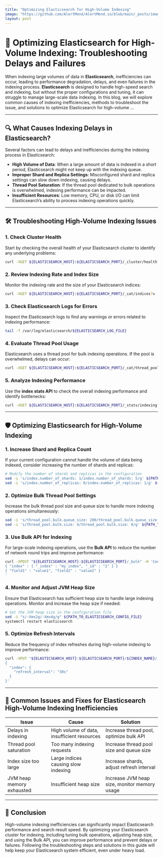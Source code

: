 ```yaml
---
title: "Optimizing Elasticsearch for High-Volume Indexing"
image: "https://github.com/AlertMend/AlertMend.io/blob/main/_posts/images/elastic_search_high-volume_indexing.png?raw=true"
layout: post
---
```


# 🚨 **Optimizing Elasticsearch for High-Volume Indexing: Troubleshooting Delays and Failures**

When indexing large volumes of data in **Elasticsearch**, inefficiencies can occur, leading to performance degradation, delays, and even failures in the indexing process. **Elasticsearch** is designed to handle high-speed search and indexing, but without the proper configurations and tuning, it can struggle to manage large-scale data indexing. In this blog, we will explore common causes of indexing inefficiencies, methods to troubleshoot the issue, and solutions to optimize Elasticsearch for high-volume ...

---

## 🔍 **What Causes Indexing Delays in Elasticsearch?**

Several factors can lead to delays and inefficiencies during the indexing process in Elasticsearch:
- **High Volume of Data**: When a large amount of data is indexed in a short period, Elasticsearch might not keep up with the indexing queue.
- **Improper Shard and Replica Settings**: Misconfigured shard and replica settings can slow down indexing, causing delays.
- **Thread Pool Saturation**: If the thread pool dedicated to bulk operations is overwhelmed, indexing performance can be impacted.
- **Insufficient Resources**: Low memory, CPU, or disk I/O can limit Elasticsearch’s ability to process indexing operations quickly.

---

## 🛠️ **Troubleshooting High-Volume Indexing Issues**

### 1. **Check Cluster Health**
Start by checking the overall health of your Elasticsearch cluster to identify any underlying problems:
```bash
curl -XGET ${ELASTICSEARCH_HOST}:${ELASTICSEARCH_PORT}/_cluster/health?pretty
```

### 2. **Review Indexing Rate and Index Size**
Monitor the indexing rate and the size of your Elasticsearch indices:
```bash
curl -XGET ${ELASTICSEARCH_HOST}:${ELASTICSEARCH_PORT}/_cat/indices?v
```

### 3. **Check Elasticsearch Logs for Errors**
Inspect the Elasticsearch logs to find any warnings or errors related to indexing performance:
```bash
tail -f /var/log/elasticsearch/${ELASTICSEARCH_LOG_FILE}
```

### 4. **Evaluate Thread Pool Usage**
Elasticsearch uses a thread pool for bulk indexing operations. If the pool is overwhelmed, delays can occur:
```bash
curl -XGET ${ELASTICSEARCH_HOST}:${ELASTICSEARCH_PORT}/_cat/thread_pool?v
```

### 5. **Analyze Indexing Performance**
Use the **index stats API** to check the overall indexing performance and identify bottlenecks:
```bash
curl -XGET ${ELASTICSEARCH_HOST}:${ELASTICSEARCH_PORT}/_stats/indexing?pretty
```

---

## 🛡️ **Optimizing Elasticsearch for High-Volume Indexing**

### 1. **Increase Shard and Replica Count**
If your current configuration cannot handle the volume of data being indexed, consider increasing the number of shards and replicas:
```bash
# Modify the number of shards and replicas in the configuration
sed -i 's/index.number_of_shards: 1/index.number_of_shards: 5/g' ${PATH_TO_ELASTICSEARCH_CONFIG_FILE}
sed -i 's/index.number_of_replicas: 0/index.number_of_replicas: 1/g' ${PATH_TO_ELASTICSEARCH_CONFIG_FILE}
```

### 2. **Optimize Bulk Thread Pool Settings**
Increase the bulk thread pool size and queue size to handle more indexing operations simultaneously:
```bash
sed -i 's/thread_pool.bulk.queue_size: 200/thread_pool.bulk.queue_size: 1000/g' ${PATH_TO_ELASTICSEARCH_CONFIG_FILE}
sed -i 's/thread_pool.bulk.size: 4/thread_pool.bulk.size: 8/g' ${PATH_TO_ELASTICSEARCH_CONFIG_FILE}
```

### 3. **Use Bulk API for Indexing**
For large-scale indexing operations, use the **Bulk API** to reduce the number of network round trips and improve performance:
```bash
curl -XPOST "${ELASTICSEARCH_HOST}:${ELASTICSEARCH_PORT}/_bulk" -H 'Content-Type: application/json' -d'
{ "index" : { "_index" : "my_index", "_id" : "1" } }
{ "field1" : "value1", "field2" : "value2" }
'
```

### 4. **Monitor and Adjust JVM Heap Size**
Ensure that Elasticsearch has sufficient heap size to handle large indexing operations. Monitor and increase the heap size if needed:
```bash
# Set the JVM heap size in the configuration file
sed -i "s/-Xmx2g/-Xmx4g/g" ${PATH_TO_ELASTICSEARCH_CONFIG_FILE}
systemctl restart elasticsearch
```

### 5. **Optimize Refresh Intervals**
Reduce the frequency of index refreshes during high-volume indexing to improve performance:
```bash
curl -XPUT "${ELASTICSEARCH_HOST}:${ELASTICSEARCH_PORT}/${INDEX_NAME}/_settings" -H 'Content-Type: application/json' -d'
{
  "index": {
    "refresh_interval": "30s"
  }
}'
```

---

## 🔄 **Common Issues and Fixes for Elasticsearch High-Volume Indexing Inefficiencies**

| **Issue**                              | **Cause**                                      | **Solution**                                      |
|----------------------------------------|------------------------------------------------|---------------------------------------------------|
| Delays in indexing                     | High volume of data, insufficient resources     | Increase thread pool, optimize bulk API           |
| Thread pool saturation                 | Too many indexing requests                     | Increase thread pool size and queue size          |
| Index size too large                   | Large indices causing slow indexing            | Increase shards, adjust refresh interval          |
| JVM heap memory exhausted              | Insufficient heap size                         | Increase JVM heap size, monitor memory usage      |

---

## 🚀 **Conclusion**

High-volume indexing inefficiencies can significantly impact Elasticsearch performance and search result speed. By optimizing your Elasticsearch cluster for indexing, including tuning bulk operations, adjusting heap size, and using the Bulk API, you can improve performance and prevent delays or failures. Following the troubleshooting steps and solutions in this guide will help keep your Elasticsearch system efficient, even under heavy load.
